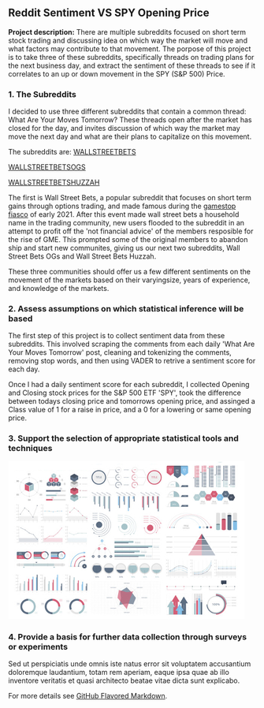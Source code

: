 ## Reddit Sentiment VS SPY Opening Price

**Project description:** There are multiple subreddits focused on short term stock trading and discussing idea on which way the market will move and what factors may contribute to that movement. The porpose of this project is to take three of these subreddits, specifically threads on trading plans for the next business day, and extract the sentiment of these threads to see if it correlates to an up or down movement in the SPY (S&P 500) Price. 

### 1. The Subreddits

I decided to use three different subreddits that contain a common thread: What Are Your Moves Tomorrow? These threads open after the market has closed for the day, and invites discussion of which way the market may move the next day and what are their plans to capitalize on this movement.

The subreddits are:
[WALLSTREETBETS](https://www.reddit.com/r/wallstreetbets/)

[WALLSTREETBETSOGS](https://www.reddit.com/r/wallstreetbetsOGs/)

[WALLSTREETBETSHUZZAH](https://www.reddit.com/r/wallstreetbetsHUZZAH/)

The first is Wall Street Bets, a popular subreddit that focuses on short term gains through options trading, and made famous during the [gamestop fiasco](https://www.esquire.com/lifestyle/money/a36395893/wallstreetbets-investment-fortunes-gamestop-inside-story/) of early 2021. After this event made wall street bets a household name in the trading community, new users flooded to the subreddit in an attempt to profit off the 'not financial advice' of the members resposible for the rise of GME. This prompted some of the original members to abandon ship and start new communites, giving us our next two subreddits, Wall Street Bets OGs and Wall Street Bets Huzzah.

These three communities should offer us a few different sentiments on the movement of the markets based on their varyingsize,  years of experience, and knowledge of the markets. 

### 2. Assess assumptions on which statistical inference will be based

The first step of this project is to collect sentiment data from these subreddits. This involved scraping the comments from each daily 'What Are Your Moves Tomorrow' post, cleaning and tokenizing the comments, removing stop words, and then using VADER to retrive a sentiment score for each day. 

Once I had a daily sentiment score for each subreddit, I collected Opening and Closing stock prices for the S&P 500 ETF 'SPY', took the difference between todays closing price and tomorrows opening price, and assinged a Class value of 1 for a raise in price, and a 0 for a lowering or same opening price. 

### 3. Support the selection of appropriate statistical tools and techniques

<img src="images/dummy_thumbnail.jpg?raw=true"/>

### 4. Provide a basis for further data collection through surveys or experiments

Sed ut perspiciatis unde omnis iste natus error sit voluptatem accusantium doloremque laudantium, totam rem aperiam, eaque ipsa quae ab illo inventore veritatis et quasi architecto beatae vitae dicta sunt explicabo. 

For more details see [GitHub Flavored Markdown](https://guides.github.com/features/mastering-markdown/).
